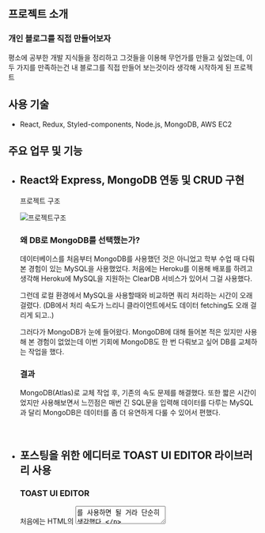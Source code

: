 ## 프로젝트 소개
### 개인 블로그를 직접 만들어보자

평소에 공부한 개발 지식들을 정리하고 그것들을 이용해 무언가를 만들고 싶었는데, 이 두 가지를 만족하는건 내 블로그를 직접 만들어 보는것이라 생각해 시작하게 된 프로젝트


## 사용 기술
* React, Redux, Styled-components, Node.js, MongoDB, AWS EC2

## 주요 업무 및 기능

* ## React와 Express, MongoDB 연동 및 CRUD 구현
    
    프로젝트 구조
    
    ![프로젝트구조](https://user-images.githubusercontent.com/76215166/167134762-4bd22dcf-1f70-46e3-b525-7503a2fa8fa9.jpg)
    
    ### 왜 DB로 MongoDB를 선택했는가?

    데이터베이스를 처음부터 MongoDB를 사용했던 것은 아니었고 학부 수업 때 다뤄본 경험이 있는 MySQL을 사용했었다. 
    처음에는 Heroku를 이용해 배포를 하려고 생각해 Heroku에 MySQL을 지원하는 ClearDB 서비스가 있어서 그걸 사용했다.
    
    그런데 로컬 환경에서 MySQL을 사용할때와 비교하면 쿼리 처리하는 시간이 오래 걸렸다. 
    (DB에서 처리 속도가 느리니 클라이언트에서도 데이터 fetching도 오래 걸리게 되고..)

    그러다가 MongoDB가 눈에 들어왔다. MongoDB에 대해 들어본 적은 있지만 사용해 본 경험이 없었는데 
    이번 기회에 MongoDB도 한 번 다뤄보고 싶어 DB를 교체하는 작업을 했다.

    ### 결과

    MongoDB(Atlas)로 교체 작업 후, 기존의 속도 문제를 해결했다. 또한 짧은 시간이었지만 사용해보면서 느낀점은 매번 긴 SQL문을 입력해 데이터를 다루는 MySQL과 달리 
    MongoDB은 데이터를 좀 더 유연하게 다룰 수 있어서 편했다.

<br>

* ## 포스팅을 위한 에디터로 TOAST UI EDITOR 라이브러리 사용

    ### TOAST UI EDITOR
    처음에는 HTML의 <textarea>를 사용하면 될 거라 단순히 생각했다.
  
    그런데 좀 더 생각을 해보니 블로그에는 텍스트만 올리는게 아니라 폰트 사이즈, 굵기, 정렬과 같은 기능들도 필요하고 심지어 이미지도 업로드도 해야했다. 
  
    아무것도 모르는 상황에서 React Text Editor, JavaScript Editor 등의 키워드를 검색했다.
  
    그 결과, 텍스트 에디터와 관련해서 여러가지 자바스크립트 라이브러리들이 존재한다는 것을 알 수 있었고, 이를 활용하기로 했다.
  
    그중에서도 마크다운을 기반으로 하고 현재 작성 중인 글을 바로 미리보기할 수 있는 기능이 있는 TOAST UI EDITOR가 눈에 들어와 사용해보기로 했다.(UI도 맘에 들었다)

    ### Toast UI EDITOR (https://ui.toast.com/tui-editor)

    <br>
  
    ### 어떤 문제가 발생했고 어떻게 해결했는가?

    라이브러리 적용 후, 이미지를 업로드 하고 포스팅을 저장하려 했으나 실패했다.

    원인은 해당 라이브러리는 이미지를 업로드하면 base64로 인코딩 되는데, 이 엄청난 길이의 base64 코드가 연동해 놓은 DB 테이블에 저장되지 않았기 때문이었다.

    그렇다면 이번에는 base64 코드를 어떻게 관리해야할지에 대해 고민하게 되었다.

    연동해 놓은 DB는 텍스트만 관리하고 이미지들만 따로 관리할 수 있도록 클라우드 스토리지인 AWS S3를 사용하기로 했다.

    base64를 blob으로 변환해 form-data에 담은 후, S3에 전송해 이미지를 저장 및 관리하도록 하고 url을 반환 받아서 이미지를 사용하는 방법으로 해당 문제를 해결할 수 있었다.

<br>
  
*  ## Redux를 이용하여 사용자 로그인 상태 관리(with JWT, LocalStorage)


    ### Redux 

    어플리케이션에서 로그인을 하게 되면 모든 페이지에서 사용자 정보를 유지해야한다.
  
    리액트에서는 기본적으로 부모 컴포넌트에서 자식 컴포넌트로 상태값를 props로 전달하는데,
    
    컴포넌트가 많아지면 상태값을 props로 계속해서 컴포넌트에 전달하는 과정이 꽤나 복잡해지게 된다..

    그래서 상태 관리 라이브러리인 Redux의 필요성을 느끼게 되었고, Store를 통해 전역으로 사용자 정보를 관리하도록 했다.
  
  
    ### 어떤 문제가 발생했고 어떻게 해결했는가?

    Redux를 사용해도 페이지를 새로고침 하게 되면 store 데이터가 남아있지 않고 초기화 되어 결국 로그인이 풀리게 되는 현상을 발생하는 것을 발견함.
    
    이를 해결하기 위해 로그인 처리 방법에 대해 구글링해봤다.
  
    보통 로그인 기능을 구현할 때, JWT와 웹스토리지/쿠키를 사용하고 매 페이지마다 서버와 통신해서 사용자 정보를 응답 받아서 사용자 인증을 하는 방법으로 비교적 쉽게 구현할 수 있다는 것     을 알게 됐다.
  
  
    그래서 JWT와 LocalStorage를 추가했고, 기존의 DB에서 사용자 일치 여부만 확인했던 로직을 다음과 같이 수정했다.
      1. 사용자가 아이디와 비밀번호 입력
      2. DB에서 해당 아이디와 비밀번호 일치하는 사용자가 있는지 확인
      3. 일치하는 유저가 있으면 JWT를 발행
      4. 클라이언트의 LocalStorage에 JWT 저장
      5. API 요청시 헤더에 JWT를 전달
      6. 서버에서는 JWT가 유효한지 판별하고 클라이언트에 응답
      
    초기 로그인 시에는 위와 같은 과정을 거치고, 페이지가 변경될때마다 useEffect와 dispatch - auth 액션을 사용해 5번과 6번이 실행되도록하여 사용자 인증을 할 수 있게 해줬다.  
 
    ### 추가로 알게 된 것
    로그인 기능을 구현할 때 토큰을 쿠키/웹스토리지에 저장하냐, 뭐가 더 안전한가 등 각각 장단점이 있다는 걸 알 수 있었다.
    새로고침 시에 Redux store의 정보가 초기화 되지 않게 하기 위한 다른 방법으로 Redux-Persist를 사용하는 방법이 있다고 한다. 
  
  <br>
  
* ## 웹과 모바일 환경을 고려한 반응형 UI 설계

  <br>
  
## 배포 링크
  
http://15.164.220.78/
  
  
  

  
  
  
  
  
  
  

  
  *블로그가 Gatsby로 이전 됐습니다.
